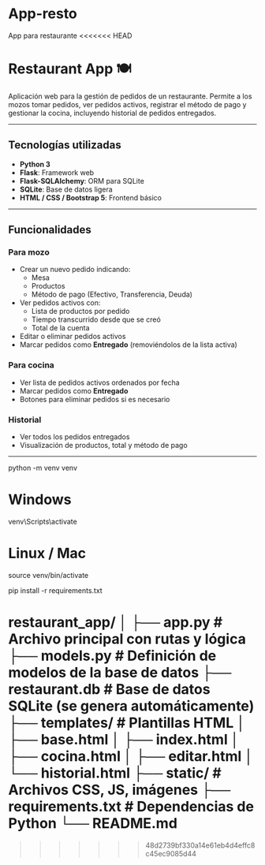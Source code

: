 # App-resto
App para restaurante
<<<<<<< HEAD
# Restaurant App 🍽️

Aplicación web para la gestión de pedidos de un restaurante. Permite a los mozos tomar pedidos, ver pedidos activos, registrar el método de pago y gestionar la cocina, incluyendo historial de pedidos entregados.

---

## Tecnologías utilizadas

- **Python 3**
- **Flask**: Framework web
- **Flask-SQLAlchemy**: ORM para SQLite
- **SQLite**: Base de datos ligera
- **HTML / CSS / Bootstrap 5**: Frontend básico

---

## Funcionalidades

### Para mozo
- Crear un nuevo pedido indicando:
  - Mesa
  - Productos
  - Método de pago (Efectivo, Transferencia, Deuda)
- Ver pedidos activos con:
  - Lista de productos por pedido
  - Tiempo transcurrido desde que se creó
  - Total de la cuenta
- Editar o eliminar pedidos activos
- Marcar pedidos como **Entregado** (removiéndolos de la lista activa)

### Para cocina
- Ver lista de pedidos activos ordenados por fecha
- Marcar pedidos como **Entregado**
- Botones para eliminar pedidos si es necesario

### Historial
- Ver todos los pedidos entregados
- Visualización de productos, total y método de pago

---

python -m venv venv
# Windows
venv\Scripts\activate
# Linux / Mac
source venv/bin/activate


pip install -r requirements.txt

restaurant_app/
│
├── app.py                 # Archivo principal con rutas y lógica
├── models.py              # Definición de modelos de la base de datos
├── restaurant.db          # Base de datos SQLite (se genera automáticamente)
├── templates/             # Plantillas HTML
│   ├── base.html
│   ├── index.html
│   ├── cocina.html
│   ├── editar.html
│   └── historial.html
├── static/                # Archivos CSS, JS, imágenes
├── requirements.txt       # Dependencias de Python
└── README.md
=======
>>>>>>> 48d2739bf330a14e61eb4d4effc8c45ec9085d44
